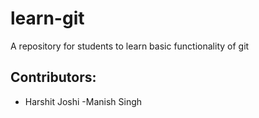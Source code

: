 # learn-git
A repository for students to learn basic functionality of git

## Contributors:

 - Harshit Joshi
 -Manish Singh
